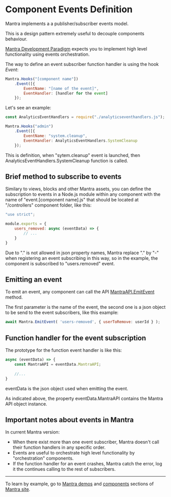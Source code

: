 # Component Events Definition

Mantra implements a a publisher/subscriber events model.

This is a design pattern extremely useful to decouple components behaviour.

[Mantra Development Paradigm](/docs/01-mantra-development-paradigm.md) expects you to implement high level functionality using events orchestration.

The way to define an event subscriber function handler is using the hook *Event*:

```js
Mantra.Hooks("[component name"])
    .Event([{
        EventName: "[name of the event]",
        EventHandler: [handler for the event]
    });
```

Let's see an example:

```js
const AnalyticsEventHandlers = require("./analyticseventhandlers.js");

Mantra.Hooks("admin")
    .Event([{
        EventName: "system.cleanup",
        EventHandler: AnalyticsEventHandlers.SystemCleanup
    });
```

This is definition, when "sytem.cleanup" event is launched, then AnalyticsEventHandlers.SystemCleanup function is called.

## Brief method to subscribe to events

Similary to views, blocks and other Mantra assets, you can define the subscription to events in a Node.js module within any component with the name of "event.[component name].js" that should be located at "/controllers" component folder, like this:

```js
"use strict";

module.exports = {
    users_removed: async (eventData) => {
        // ...
    }
}
```

Due to "." is not allowed in json property names, Mantra replace "." by "-" when registering an event subscribing in this way, so in the example, the component is subscribed to "users.removed" event.

## Emitting an event

To emit an event, any component can call the API [MantraAPI.EmitEvent](/docs/33-mantra-API-reference.md#mantraapi.emitevent) method.

The first parameter is the name of the event, the second one is a json object to be send to the event subscribers, like this example:

```js
await Mantra.EmitEvent( 'users-removed', { userToRemove: userId } );
```

## Function handler for the event subscription

The prototype for the function event handler is like this:

```js
async (eventData) => {
    const MantraAPI = eventData.MantraAPI;
    
    //...
}
```

eventData is the json object used when emitting the event.

As indicated above, the property eventData.MantraAPI contains the Mantra API object instance.

## Important notes about events in Mantra

In current Mantra version:

* When there exist more than one event subscriber, Mantra doesn't call their function handlers in any specific order.
* Events are useful to orchestrate high level functionality by "orchestration" components.
* If the function handler for an event crashes, Mantra catch the error, log it the continues calling to the rest of subscribers.

***
To learn by example, go to [Mantra demos](https://www.mantrajs.com/mantrademos/showall) and [components](https://www.mantrajs.com/marketplacecomponent/components) sections of [Mantra site](https://www.mantrajs.com).